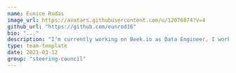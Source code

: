 ```yaml
---
name: Eunice Rodas
image_url: https://avatars.githubusercontent.com/u/12076074?v=4
github_url: "https://github.com/eunrod16"
bio: "..."
description: "I’m currently working on Beek.io as Data Engineer, I work create and model, ETL, pipelines and Datawarehouse usuing Python, Pandas, Airflow and GCP. I'm data passionate, I studied a postgraduate in Data Predict and Analytics using Pandas, Tensorflow and R."
type: team-template
date: 2021-03-12
group: "steering-council"
---
```

